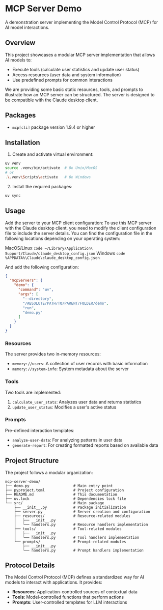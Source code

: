 # MCP Server Demo

A demonstration server implementing the Model Control Protocol (MCP) for AI model interactions.

## Overview

This project showcases a modular MCP server implementation that allows AI models to:
- Execute tools (calculate user statistics and update user status)
- Access resources (user data and system information)
- Use predefined prompts for common interactions

We are providing some basic static resources, tools, and prompts to illustrate how an MCP server can be structured. The server is designed to be compatible with the Claude desktop client.

## Packages

- `mcp[cli]` package version 1.9.4 or higher

## Installation

1. Create and activate virtual environment:

```bash
uv venv
source .venv/bin/activate  # On Unix/MacOS
# or
.\.venv\Scripts\activate   # On Windows
```
2. Install the required packages:

```bash
uv sync 
```

## Usage

Add the server to your MCP client configuration:
To use this MCP server with the Claude desktop client, you need to modify the client configuration file to include the server details.
You can find the configuration file in the following locations depending on your operating system:

MacOS/Linux 
```code ~/Library/Application\ Support/Claude/claude_desktop_config.json```
Windows
```code %APPDATA%\Claude\claude_desktop_config.json```

And add the following configuration:

```json
{
  "mcpServers": {
    "demo": {
      "command": "uv",
      "args": [
        "--directory",
        "/ABSOLUTE/PATH/TO/PARENT/FOLDER/demo",
        "run",
        "demo.py"
      ]
    }
  }
}
```

### Resources

The server provides two in-memory resources:
- `memory://users`: A collection of user records with basic information
- `memory://system-info`: System metadata about the server

### Tools

Two tools are implemented:
1. `calculate_user_stats`: Analyzes user data and returns statistics
2. `update_user_status`: Modifies a user's active status

### Prompts

Pre-defined interaction templates:
- `analyze-user-data`: For analyzing patterns in user data
- `generate-report`: For creating formatted reports based on available data

## Project Structure

The project follows a modular organization:

```
mcp-server-demo/
├── demo.py                    # Main entry point
├── pyproject.toml             # Project configuration
├── README.md                  # This documentation
├── uv.lock                    # Dependencies lock file
└── src/                       # Main package
    ├── __init__.py            # Package initialization
    ├── server.py              # Server creation and configuration
    ├── resources/             # Resource-related modules
    │   ├── __init__.py
    │   └── handlers.py        # Resource handlers implementation
    ├── tools/                 # Tool-related modules
    │   ├── __init__.py
    │   └── handlers.py        # Tool handlers implementation
    └── prompts/               # Prompt-related modules
        ├── __init__.py
        └── handlers.py        # Prompt handlers implementation
```

## Protocol Details

The Model Control Protocol (MCP) defines a standardized way for AI models to interact with applications. It provides:

- **Resources**: Application-controlled sources of contextual data
- **Tools**: Model-controlled functions that perform actions
- **Prompts**: User-controlled templates for LLM interactions
